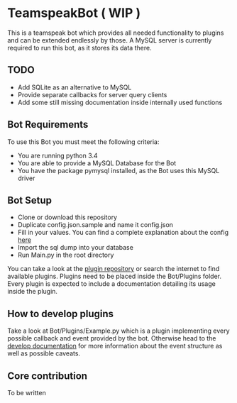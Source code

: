 # TeamspeakBot ( WIP )

This is a teamspeak bot which provides all needed functionality to plugins
and can be extended endlessly by those. A MySQL server is currently required
to run this bot, as it stores its data there.

## TODO
- Add SQLite as an alternative to MySQL
- Provide separate callbacks for server query clients
- Add some still missing documentation inside internally used functions

## Bot Requirements
To use this Bot you must meet the following criteria:
- You are running python 3.4
- You are able to provide a MySQL Database for the Bot
- You have the package pymysql installed, as the Bot uses this MySQL driver

## Bot Setup
- Clone or download this repository
- Duplicate config.json.sample and name it config.json
- Fill in your values. You can find a complete explanation about the config [here](doc/config.md)
- Import the sql dump into your database
- Run Main.py in the root directory

You can take a look at the [plugin repository](https://github.com/TeamspykBot/Plugins) or search the internet
to find available plugins. Plugins need to be placed inside the Bot/Plugins folder.
Every plugin is expected to include a documentation detailing its usage
inside the plugin.

## How to develop plugins
Take a look at Bot/Plugins/Example.py which is a plugin implementing
every possible callback and event provided by the bot.
Otherwise head to the [develop documentation](doc/develop.md) for more
information about the event structure as well as possible caveats.

## Core contribution
To be written